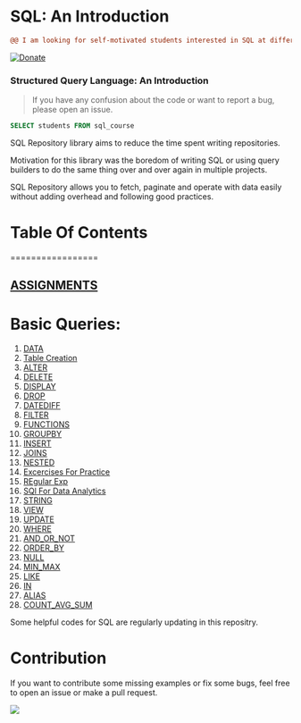 # SQL: An Introduction

```diff
@@ I am looking for self-motivated students interested in SQL at different levels! @@
```

[![Donate](https://www.paypalobjects.com/en_US/i/btn/btn_donate_SM.gif)](https://www.buymeacoffee.com/shashankshukla)

### Structured Query Language: An Introduction

> If you have any confusion about the code or want to report a bug, please open an issue.


```SQL
SELECT students FROM sql_course

```

SQL Repository library aims to reduce the time spent writing repositories. 

Motivation for this library was the boredom of writing SQL or using query builders to do the same thing over and over again in multiple projects.

SQL Repository allows you to fetch, paginate and operate with data easily without adding overhead and following good practices.

# Table Of Contents
=================

## [ASSIGNMENTS](https://github.com/Sshashank0743/SQL_Course/tree/main/Assignment)

# Basic Queries:
1. [DATA](https://github.com/Sshashank0743/SQL/tree/main/Data)
2. [Table Creation](https://github.com/Sshashank0743/SQL/tree/main/Table%20Create)
3. [ALTER](https://github.com/Sshashank0743/SQL/tree/main/ALTER)
4. [DELETE](https://github.com/Sshashank0743/SQL_Course/tree/main/DELETE)
5. [DISPLAY](https://github.com/Sshashank0743/SQL/tree/main/DISPLAY)
6. [DROP](https://github.com/Sshashank0743/SQL/tree/main/DROP) 
7. [DATEDIFF](https://github.com/Sshashank0743/SQL/tree/main/Date_Difference)
8. [FILTER](https://github.com/Sshashank0743/SQL/tree/main/FILTER)
9. [FUNCTIONS](https://github.com/Sshashank0743/SQL/tree/main/Functions)
10. [GROUPBY](https://github.com/Sshashank0743/SQL/tree/main/Group_by)
11. [INSERT](https://github.com/Sshashank0743/SQL/tree/main/INSERT)
12. [JOINS](https://github.com/Sshashank0743/SQL/tree/main/JOINS) 
13. [NESTED](https://github.com/Sshashank0743/SQL/tree/main/Nested)
14. [Excercises For Practice](https://github.com/Sshashank0743/SQL/tree/main/Practice)
15. [REgular Exp](https://github.com/Sshashank0743/SQL/tree/main/Regular_exp)
16. [SQl For Data Analytics](https://github.com/Sshashank0743/SQL/tree/main/SQL%20for%20Data%20Analytics)
17. [STRING](https://github.com/Sshashank0743/SQL/tree/main/STRINGS)
18. [VIEW](https://github.com/Sshashank0743/SQL/tree/main/View)
19. [UPDATE](https://github.com/Sshashank0743/SQL/tree/main/UPDATE)
20. [WHERE](https://github.com/Sshashank0743/SQL/tree/main/WHERE)
21. [AND_OR_NOT](https://github.com/Sshashank0743/SQL_Course/tree/main/AND_OR_NOT)
22. [ORDER_BY](https://github.com/Sshashank0743/SQL_Course/tree/main/ORDER_BY)
23. [NULL](https://github.com/Sshashank0743/SQL_Course/tree/main/NULL)
24. [MIN_MAX](https://github.com/Sshashank0743/SQL_Course/tree/main/MIN_MAX)
25. [LIKE](https://github.com/Sshashank0743/SQL_Course/tree/main/LIKE)
26. [IN](https://github.com/Sshashank0743/SQL_Course/tree/main/IN) 
27. [ALIAS](https://github.com/Sshashank0743/SQL_Course/tree/main/ALIAS)
28. [COUNT_AVG_SUM](https://github.com/Sshashank0743/SQL_Course/tree/main/COUNT_AVG_SUM)

Some helpful codes for SQL are regularly updating in this repositry.


# Contribution
If you want to contribute some missing examples or fix some bugs, feel free to open an issue or make a pull request. 

![](https://media.tenor.co/images/3284dc9720eea9ddbed3646e65bb8c25/raw)
